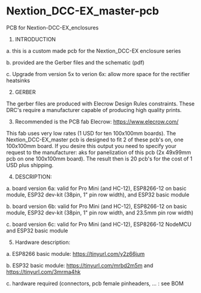 # Nextion_DCC-EX_master-pcb
PCB for Nextion-DCC-EX_enclosures

1. INTRODUCTION


  a. this is a custom made pcb for the Nextion_DCC-EX enclosure series

  b. provided are the Gerber files and the schematic (pdf)

  c. Upgrade from version 5x to verion 6x: allow more space for the rectifier heatsinks

2. GERBER

The gerber files are produced with Elecrow Design Rules constraints. These DRC's require a manufacturer capable of producing high quality prints.

3. Recommended is the PCB fab Elecrow: https://www.elecrow.com/

  This fab uses very low rates (1 USD for ten 100x100mm boards). The Nextion_DCC-EX_master pcb is designed to fit 2 of these pcb's on, one 100x100mm board.
  If you desire this output you need to specify your request to the manufacturer: aks for panelization of this pcb (2x 49x99mm pcb on one 100x100mm board).
The result then is 20 pcb's for the cost of 1 USD plus shipping.


4. DESCRIPTION:

  a. board version 6a: valid for Pro Mini (and HC-12), ESP8266-12 on basic module, ESP32 dev-kit (38pin, 1" pin row width), and ESP32 basic module

  b. board version 6b: valid for Pro Mini (and HC-12), ESP8266-12 on basic module, ESP32 dev-kit (38pin, 1" pin row width, and 23.5mm pin row width)

  c. board version 6c: valid for Pro Mini (and HC-12), ESP8266-12 NodeMCU and ESP32 basic module

5. Hardware description:

  a. ESP8266 basic module: https://tinyurl.com/y2z66jum

  b. ESP32 basic module: https://tinyurl.com/mrbd2m5m and https://tinyurl.com/3mrma4hk

  c. hardware required (connectors, pcb female pinheaders, ... : see BOM
